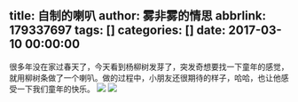 title: 自制的喇叭
author: 雾非雾的情思
abbrlink: 179337697
tags: []
categories: []
date: 2017-03-10 00:00:00
---
很多年没在家过春天了，今天看到杨柳树发芽了，突发奇想要找一下童年的感觉，就用柳树条做了一个喇叭。做的过程中，小朋友还很期待的样子，哈哈，也让他感受一下我们童年的快乐。
![](http://file.mspring.org/3b8f67f7a1a254b91b0df409aaf82f49!detail)
![](http://file.mspring.org/8c60807c0dc99023ca6aa7f7197c160a!detail)
